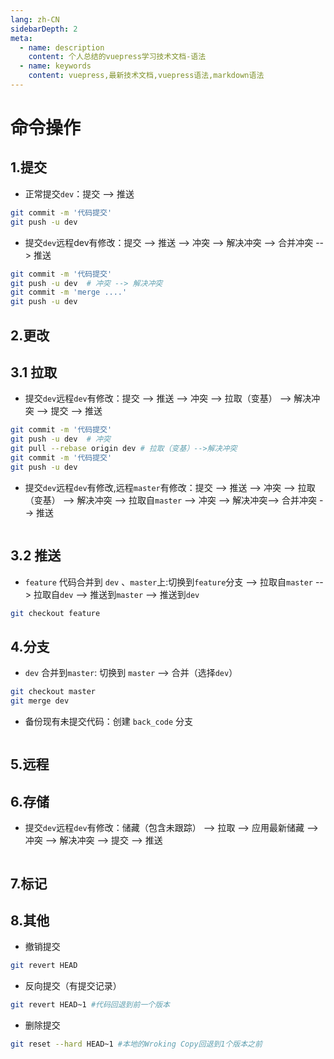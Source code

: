 ```yaml
---
lang: zh-CN
sidebarDepth: 2
meta:
  - name: description
    content: 个人总结的vuepress学习技术文档-语法
  - name: keywords
    content: vuepress,最新技术文档,vuepress语法,markdown语法
---
```

# 命令操作

## 1.提交

- 正常提交`dev`：提交 --> 推送

```sh
git commit -m '代码提交'
git push -u dev
```

- 提交`dev`远程dev有修改：提交 -->  推送  --> 冲突 --> 解决冲突 --> 合并冲突 --> 推送

```sh
git commit -m '代码提交'
git push -u dev  # 冲突 --> 解决冲突
git commit -m 'merge ....'
git push -u dev 
```

## 2.更改

## 3.1 拉取

- 提交`dev`远程`dev`有修改：提交 -->  推送  --> 冲突 --> 拉取（变基） --> 解决冲突 --> 提交 --> 推送

```sh
git commit -m '代码提交'
git push -u dev  # 冲突
git pull --rebase origin dev # 拉取（变基）-->解决冲突
git commit -m '代码提交'
git push -u dev 
```

- 提交`dev`远程`dev`有修改,远程`master`有修改：提交 -->  推送  --> 冲突 --> 拉取（变基） --> 解决冲突 --> 拉取自`master` --> 冲突 --> 解决冲突--> 合并冲突 --> 推送

```sh
```

## 3.2 推送

- `feature` 代码合并到 `dev` 、`master`上:切换到`feature`分支 --> 拉取自`master` --> 拉取自`dev` --> 推送到`master` --> 推送到`dev`

```sh
git checkout feature
```

## 4.分支

- `dev` 合并到`master`: 切换到 `master` --> 合并（选择`dev`）

```sh
git checkout master
git merge dev
```

- 备份现有未提交代码：创建 `back_code` 分支

```sh
```

## 5.远程

## 6.存储

- 提交`dev`远程`dev`有修改：储藏（包含未跟踪） -->  拉取  --> 应用最新储藏 -->  冲突 --> 解决冲突 --> 提交 --> 推送

```sh
```

## 7.标记

## 8.其他

- 撤销提交

```sh
git revert HEAD 
```

- 反向提交（有提交记录）

```sh
git revert HEAD~1 #代码回退到前一个版本
```

- 删除提交

```sh
git reset --hard HEAD~1 #本地的Wroking Copy回退到1个版本之前
```
